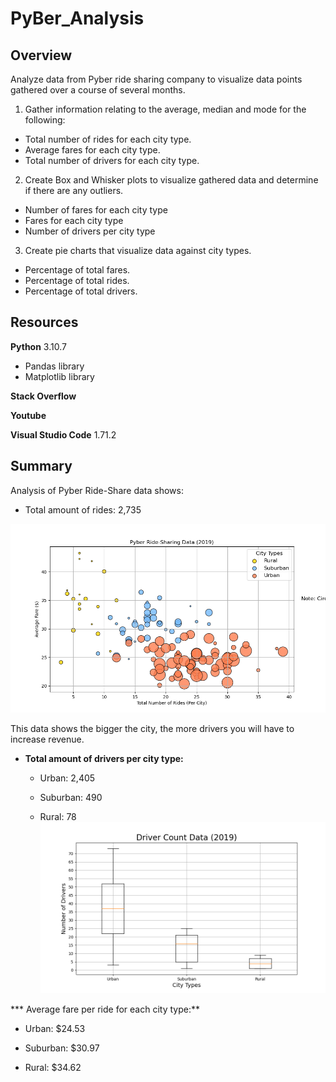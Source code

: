 # PyBer_Analysis

## Overview
Analyze data from Pyber ride sharing company to visualize data points gathered over a course of several months.
1. Gather information relating to the average, median and mode for the following:
* Total number of rides for each city type.
* Average fares for each city type.
* Total number of drivers for each city type.

2. Create Box and Whisker plots to visualize gathered data and determine if there are any outliers.
* Number of fares for each city type
* Fares for each city type
* Number of drivers per city type

3. Create pie charts that visualize data against city types.
* Percentage of total fares.
* Percentage of total rides.
* Percentage of total drivers.

## Resources
**Python** 3.10.7
* Pandas library
* Matplotlib library

**Stack Overflow**

**Youtube**

**Visual Studio Code** 1.71.2

## Summary
Analysis of Pyber Ride-Share data shows:
* Total amount of rides: 2,735

![Total Amount of Drivers per City Type](https://github.com/JGarza4903/PyBer_Analysis/blob/main/Analysis/Fig1.png)

This data shows the bigger the city, the more drivers you will have to increase revenue.

* **Total amount of drivers per city type:**

  * Urban: 2,405
  
  * Suburban: 490
  
  * Rural: 78
![Total Number of Drivers per City Type](https://github.com/JGarza4903/PyBer_Analysis/blob/main/Analysis/Fig4.png)

*** Average fare per ride for each city type:**
  
  * Urban: $24.53

  * Suburban: $30.97

  * Rural: $34.62
